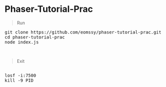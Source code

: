# Phaser-Tutorial-Prac
 
> Run  
<pre>
git clone https://github.com/eomssy/phaser-tutorial-prac.git
cd phaser-tutorial-prac
node index.js
</pre>

<br>

> Exit 
<pre> 
losf -i:7500
kill -9 PID
</pre>

